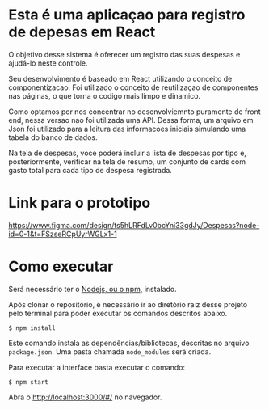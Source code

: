 # Esta é uma aplicaçao para registro de depesas em React

O objetivo desse sistema é oferecer um registro das suas despesas e ajudá-lo neste controle.

Seu desenvolvimento é baseado em React utilizando o conceito de componentizacao. Foi utilizado o conceito de reutilizaçao de componentes nas páginas, o que torna o codigo mais limpo e dinamico. 

Como optamos por nos concentrar no desenvolviemnto puramente de front end, nessa versao nao foi utilizada uma API. Dessa forma, um arquivo em Json foi utilizado para a leitura das informacoes iniciais simulando uma tabela do banco de dados. 

Na tela de despesas, voce poderá incluir a lista de despesas por tipo e, posteriormente, verificar na tela de resumo, um conjunto de cards com gasto total para cada tipo de despesa registrada.

# Link para o prototipo 
https://www.figma.com/design/ts5hLRFdLv0bcYni33gdJy/Despesas?node-id=0-1&t=FSzseRCpUyrWGLx1-1

# Como executar

Será necessário ter o [Nodejs, ou o npm,](https://nodejs.org/en/download/) instalado. 

Após clonar o repositório, é necessário ir ao diretório raiz desse projeto pelo terminal para poder executar os comandos descritos abaixo.

```
$ npm install
```

Este comando instala as dependências/bibliotecas, descritas no arquivo `package.json`. Uma pasta chamada `node_modules` será criada.

Para executar a interface basta executar o comando: 

```
$ npm start
```

Abra o [http://localhost:3000/#/](http://localhost:3000/#/) no navegador.

